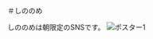 ＃しののめ

しののめは朝限定のSNSです。
![ポスター1](https://user-images.githubusercontent.com/63891531/94579539-e76cc980-02b3-11eb-8c39-e5b0035d4b4f.png)
